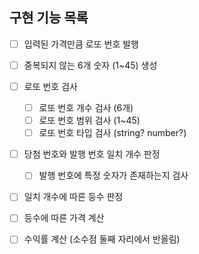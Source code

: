 ## 구현 기능 목록

- [ ] 입력된 가격만큼 로또 번호 발행
- [ ] 중복되지 않는 6개 숫자 (1~45) 생성
- [ ] 로또 번호 검사
    - [ ] 로또 번호 개수 검사 (6개)
    - [ ] 로또 번호 범위 검사 (1~45)
    - [ ] 로또 번호 타입 검사 (string? number?)
- [ ] 당첨 번호와 발행 번호 일치 개수 판정
    - [ ] 발행 번호에 특정 숫자가 존재하는지 검사
- [ ] 일치 개수에 따른 등수 판정
- [ ] 등수에 따른 가격 계산
- [ ] 수익률 계산 (소수점 둘째 자리에서 반올림)



